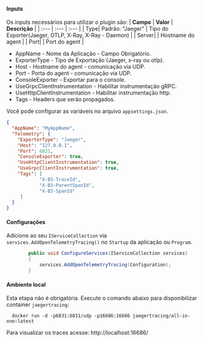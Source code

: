 #### **Inputs**
Os inputs necessários para utilizar o plugin são:
| **Campo** | **Valor** | **Descrição** |
| :--- | :--- | :--- |
| Type| Padrão: "Jaeger" | Tipo do Exporter(Jaeger, OTLP, X-Ray, X-Ray - Daemon) |
| Server|  | Hostname do agent  |
| Port|  | Port do agent  |

* AppName - Nome da Aplicação - Campo Obrigatório.
* ExporterType - Tipo de Exportação (Jaeger, x-ray ou otlp).
* Host - Hostname do agent - comunicação via UDP.
* Port - Porta do agent - comunicação via UDP.
* ConsoleExporter - Exportar para o console.
* UseGrpcClientInstrumentation - Habilitar instrumentação gRPC.
* UseHttpClientInstrumentation - Habilitar instrumentação http.
* Tags - Headers que serão propagados.

Você pode configurar as variáveis no arquivo `appsettings.json`.

```json
{
  "AppName": "MyAppName",  
  "Telemetry": {
    "ExporterType": "Jaeger",
    "Host": "127.0.0.1",
    "Port": 6831,
    "ConsoleExporter": true,
    "UseHttpClientInstrumentation": true,
    "UseGrpcClientInstrumentation": true,
    "Tags": [
            "X-B3-TraceId",
            "X-B3-ParentSpanId",
            "X-B3-SpanId"
     ]    
  }
}
```

#### **Configurações**

Adicione ao seu `IServiceCollection` via `services.AddOpenTelemetryTracing()` no `Startup` da aplicação ou `Program`.

```csharp
        public void ConfigureServices(IServiceCollection services)
        {
            services.AddOpenTelemetryTracing(Configuration);
        }
```

#### Ambiente local

Esta etapa não é obrigatória. Execute o comando abaixo para disponibilizar container `jaegertracing`:

```
  docker run -d -p6831:6831/udp -p16686:16686 jaegertracing/all-in-one:latest
```

Para visualizar os traces acesse: http://localhost:16686/